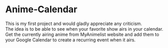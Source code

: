 # Anime-Calendar
This is my first project and would gladly appreciate any criticism.  
The idea is to be able to see when your favorite show airs in your calendar.  
Get the currently airing anime from MyAnimelist website and add them to your Google Calendar to create a recurring event when it airs.
